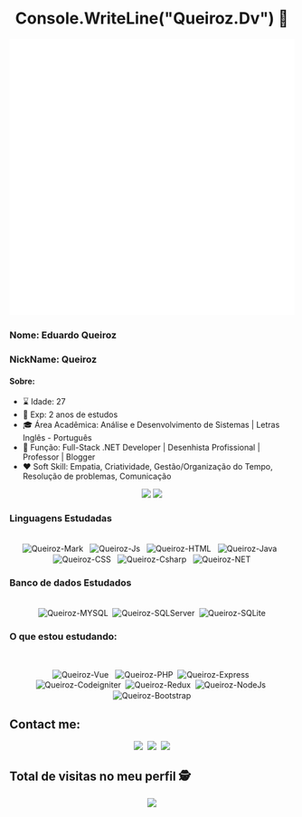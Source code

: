 <div align="center"> 
  <!--START_SECTION:waka-->
  
  # Console.WriteLine("Queiroz.Dv") 👋
   <a href="https://github.com/Queiroz-Dv">
    <img src="/github-metrics.svg" alt="Metrics">
  <a/>
  <!--END_SECTION:waka-->

</div>

### Nome: Eduardo Queiroz
### NickName: Queiroz

#### Sobre:

- ⌛ Idade: 27
- 📝 Exp: 2 anos de estudos
- 🎓 Área Acadêmica: Análise e Desenvolvimento de Sistemas | Letras Inglês - Português
- 🎯 Função: Full-Stack .NET Developer | Desenhista Profissional | Professor | Blogger
- ❤️ Soft Skill: Empatia, Criatividade, Gestão/Organização do Tempo, Resolução de problemas, Comunicação 


<div align="center">
  <img height="50%" width="auto" src ="https://github-readme-stats.vercel.app/api/top-langs/?username=Queiroz-Dv&layout=compact&hide_border=true&theme=tokyonight&bg_color=00000000&langs_count=10&hide=jupyter%20notebook,tex,css,php">
  <img src ="https://github-readme-streak-stats.herokuapp.com?user=Queiroz-Dv&theme=tokyonight&hide_border=true&background=FFFFFF00">
</div>

   ### Linguagens Estudadas
<div align="center"><br>
   <img align="center" alt="Queiroz-Mark" src="https://img.shields.io/badge/Markdown-000000?style=for-the-badge&logo=markdown&logoColor=white"> &nbsp;
  <img align="center" alt="Queiroz-Js" src="https://img.shields.io/badge/JavaScript-F7DF1E?style=for-the-badge&logo=javascript&logoColor=black"> &nbsp;
  <img align="center" alt="Queiroz-HTML" src="https://img.shields.io/badge/HTML5-E34F26?style=for-the-badge&logo=html5&logoColor=white"> &nbsp;
  <img align="center" alt="Queiroz-Java" src="https://img.shields.io/badge/Java-ED8B00?style=for-the-badge&logo=java&logoColor=white"> &nbsp;
  <img align="center" alt="Queiroz-CSS" src="https://img.shields.io/badge/CSS3-1572B6?style=for-the-badge&logo=css3&logoColor=white"> &nbsp;
  <img align="center" alt="Queiroz-Csharp" src="https://img.shields.io/badge/C%23-239120?style=for-the-badge&logo=c-sharp&logoColor=white"> &nbsp;
  <img align="center" alt="Queiroz-NET" src="https://img.shields.io/badge/.NET-5C2D91?style=for-the-badge&logo=.net&logoColor=white">
  </div>
  
  ### Banco de dados Estudados
  <div align="center"><br>
    <img align="center" alt="Queiroz-MYSQL" src="https://img.shields.io/badge/MySQL-00000F?style=for-the-badge&logo=mysql&logoColor=white">&nbsp;
  <img align="center" alt="Queiroz-SQLServer" src="https://img.shields.io/badge/Microsoft_SQL_Server-CC2927?style=for-the-badge&logo=microsoft-sql-server&logoColor=white">&nbsp;
    <img align="center" alt="Queiroz-SQLite" src="https://img.shields.io/badge/SQLite-07405E?style=for-the-badge&logo=sqlite&logoColor=white">
    
  </div>
  
 ### O que estou estudando:
 <div align="center"><br>
  
  <img align="center" alt="Queiroz-Vue" src="https://img.shields.io/badge/Vue.js-35495E?style=for-the-badge&logo=vue.js&logoColor=4FC08D"/> &nbsp;
  <img align="center" alt="Queiroz-PHP" src="https://img.shields.io/badge/PHP-777BB4?style=for-the-badge&logo=php&logoColor=white"/>&nbsp;
  <img align="center" alt="Queiroz-Express" src="https://img.shields.io/badge/Express.js-404D59?style=for-the-badge"/>&nbsp;
  <img align="center" alt="Queiroz-Codeigniter" src="https://img.shields.io/badge/CodeIgniter-%23EF4223.svg?style=for-the-badge&logo=codeIgniter&logoColor=white" />&nbsp;
  <img align="center" alt="Queiroz-Redux" src="https://img.shields.io/badge/Redux-593D88?style=for-the-badge&logo=redux&logoColor=white" />&nbsp;
  <img align="center" alt="Queiroz-NodeJs" src="https://img.shields.io/badge/Node.js-43853D?style=for-the-badge&logo=node.js&logoColor=white" />&nbsp;
  <img align="center" alt="Queiroz-Bootstrap" src="https://img.shields.io/badge/Bootstrap-563D7C?style=for-the-badge&logo=bootstrap&logoColor=white" />
  </div>
  
  ## Contact me:
<div align= "center"> 
  <a href="https://instagram.com/queiroz_diario" target="_blank"><img src="https://img.shields.io/badge/-Instagram-%23E4405F?style=for-the-badge&logo=instagram&logoColor=white" target="_blank"></a>&nbsp;
 <a href="www.linkedin.com/in/eduardoqueirozdev" target="_blank"><img src="https://img.shields.io/badge/LinkedIn-0077B5?style=for-the-badge&logo=linkedin&logoColor=white" target="_blank"></a>&nbsp;
  <a href="mailto:teacher.eduardo.queiroz@gmail.com" target="_blank"><img src="https://img.shields.io/badge/Gmail-D14836?style=for-the-badge&logo=gmail&logoColor=white" target="_blank"></a>
  </div>

<p align="center"> 

 ## Total de visitas no meu perfil :detective: <br>
 <p align="center"> 
   <img alingn="center" src="https://profile-counter.glitch.me/Queiroz-Dv/count.svg" />
 </p>
</p>
